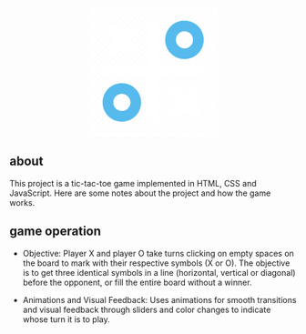 <p align="center">
   <a href="https://iamlucasmagalhaes.github.io/tic-tac-toe/">
    <img src="images/2085020.png">
   </a>
</p>

## about
This project is a tic-tac-toe game implemented in HTML, CSS and JavaScript. Here are some notes about the project and how the game works.

## game operation
* Objective: Player X and player O take turns clicking on empty spaces on the board to mark with their respective symbols (X or O). The objective is to get three identical symbols in a line (horizontal, vertical or diagonal) before the opponent, or fill the entire board without a winner.

* Animations and Visual Feedback: Uses animations for smooth transitions and visual feedback through sliders and color changes to indicate whose turn it is to play.
